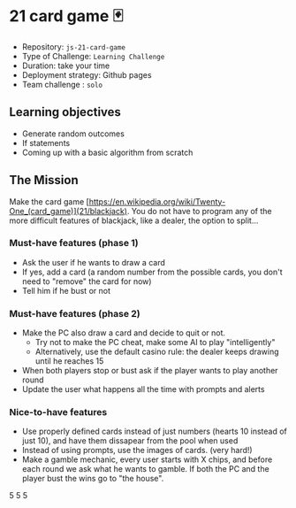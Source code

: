 # 21 card game 🃏

- Repository: `js-21-card-game`
- Type of Challenge: `Learning Challenge`
- Duration: take your time
- Deployment strategy: Github pages
- Team challenge : `solo`

## Learning objectives
- Generate random outcomes
- If statements
- Coming up with a basic algorithm from scratch

## The Mission
Make the card game [https://en.wikipedia.org/wiki/Twenty-One_(card_game)](21/blackjack).
You do not have to program any of the more difficult features of blackjack, like a dealer, the option to split...

### Must-have features (phase 1)
- Ask the user if he wants to draw a card
- If yes, add a card (a random number from the possible cards, you don't need to "remove" the card for now)
- Tell him if he bust or not
  
### Must-have features (phase 2)
- Make the PC also draw a card and decide to quit or not.
    * Try not to make the PC cheat, make some AI to play "intelligently"
    * Alternatively, use the default casino rule: the dealer keeps drawing until he reaches 15
- When both players stop or bust ask if the player wants to play another round
- Update the user what happens all the time with prompts and alerts

### Nice-to-have features
- Use properly defined cards instead of just numbers (hearts 10 instead of just 10), and have them dissapear from the pool when used
- Instead of using prompts, use the images of cards. (very hard!)
- Make a gamble mechanic, every user starts with X chips, and before each round we ask what he wants to gamble. If both the PC and the player bust the wins go to "the house".

5
5
5